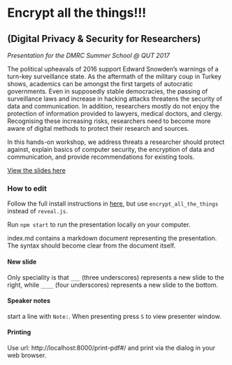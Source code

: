 # Encrypt all the things!!!

## (Digital Privacy & Security for Researchers)

*Presentation for the DMRC Summer School @ QUT 2017*


The political upheavals of 2016 support Edward Snowden’s warnings of a turn-key surveillance state. As the aftermath of the military coup in Turkey shows, academics can be amongst the first targets of autocratic governments. Even in supposedly stable democracies, the passing of surveillance laws and increase in hacking attacks threatens the security of data and communication. In addition, researchers mostly do not enjoy the protection of information provided to lawyers, medical doctors, and clergy. Recognising these increasing risks, researchers need to become more aware of digital methods to protect their research and sources.

In this hands-on workshop, we address threats a researcher should protect against, explain basics of computer security, the encryption of data and communication, and provide recommendations for existing tools.

[View the slides here](https://flxvctr.github.io/encrypt_all_the_things)

### How to edit

Follow the full install instructions in [here](README_reveal.js.md#full-setup), but use `encrypt_all_the_things` instead of `reveal.js`.

Run `npm start` to run the presentation locally on your computer.

index.md contains a markdown document representing the presentation. The syntax should become clear from the document itself.

#### New slide

Only speciality is that `___` (three underscores) represents a new slide to the right, while `____` (four underscores) represents a new slide to the bottom.

#### Speaker notes

start a line with `Note:`. When presenting press `S` to view presenter window.

#### Printing

Use url: http://localhost:8000/print-pdf#/ and print via the dialog in your web browser.
